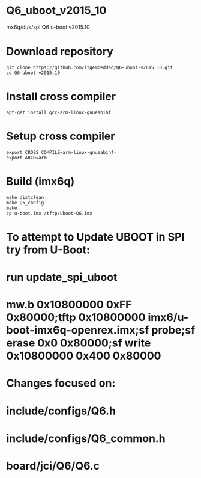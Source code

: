 # Q6_uboot_v2015_10
mx6q/dl/s/spl Q6 u-boot v2015.10 
 
# Download repository
    git clone https://github.com/itgembedded/Q6-uboot-v2015.10.git
    cd Q6-uboot-v2015.10
 
# Install cross compiler
    apt-get install gcc-arm-linux-gnueabihf
 
# Setup cross compiler
    export CROSS_COMPILE=arm-linux-gnueabihf-
    export ARCH=arm
 
# Build (imx6q)
    make distclean
    make Q6_config
    make
    cp u-boot.imx /tftp/uboot-Q6.imx
 
# To attempt to Update UBOOT in SPI try from U-Boot:
# 	run update_spi_uboot 
# 	mw.b 0x10800000 0xFF 0x80000;tftp 0x10800000 imx6/u-boot-imx6q-openrex.imx;sf probe;sf erase 0x0 0x80000;sf write 0x10800000 0x400 0x80000


# Changes focused on:
#	include/configs/Q6.h
#	include/configs/Q6_common.h
#	board/jci/Q6/Q6.c
